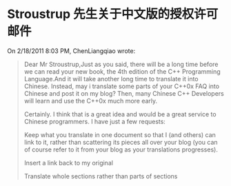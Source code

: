# Stroustrup 先生关于中文版的授权许可邮件

On 2/18/2011 8:03 PM, ChenLiangqiao wrote:

> Dear Mr Stroustrup,Just as you said, there will be a long time before we can read your new book, the 4th edition of the C++ Programming Language.And it will take another long time to translate it into Chinese. Instead, may i translate some parts of your C++0x FAQ into Chinese and post it on my blog? Then, many Chinese C++ Developers will learn and use the C++0x much more early.
> 
> Certainly. I think that is a great idea and would be a great service to Chinese programmers. I have just a few requests:
> 
> Keep what you translate in one document so that I (and others) can link to it, rather than scattering its pieces all over your blog (you can of course refer to it from your blog as your translations progresses).
> 
> Insert a link back to my original
> 
> Translate whole sections rather than parts of sections